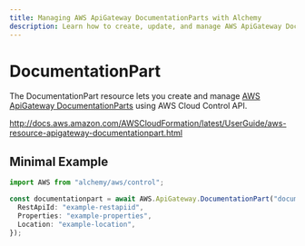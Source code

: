 ```yaml
---
title: Managing AWS ApiGateway DocumentationParts with Alchemy
description: Learn how to create, update, and manage AWS ApiGateway DocumentationParts using Alchemy Cloud Control.
---
```


# DocumentationPart

The DocumentationPart resource lets you create and manage [AWS ApiGateway DocumentationParts](https://docs.aws.amazon.com/apigateway/latest/userguide/) using AWS Cloud Control API.

http://docs.aws.amazon.com/AWSCloudFormation/latest/UserGuide/aws-resource-apigateway-documentationpart.html

## Minimal Example

```ts
import AWS from "alchemy/aws/control";

const documentationpart = await AWS.ApiGateway.DocumentationPart("documentationpart-example", {
  RestApiId: "example-restapiid",
  Properties: "example-properties",
  Location: "example-location",
});
```

